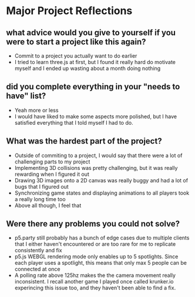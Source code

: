 # Major Project Reflections

## what advice would you give to yourself if you were to start a project like this again?
- Commit to a project you actually want to do earlier
- I tried to learn three.js at first, but I found it really hard do motivate myself and I ended up wasting about a month doing nothing

## did you complete everything in your "needs to have" list?
- Yeah more or less
- I would have liked to make some aspects more polished, but I have satisfied everything that I told myself I had to do.

## What was the hardest part of the project?
- Outside of commiting to a project, I would say that there were a lot of challenging parts to my project
- Implementing 3D collisions was pretty challenging, but it was really rewarding when I figured it out
- Drawing 3D images onto a 2D canvas was really buggy and had a lot of bugs that I figured out
- Synchronizing game states and displaying animations to all players took a really long time too
- Above all though, I feel that

## Were there any problems you could not solve?
- p5.party still probably has a bunch of edge cases due to multiple clients that I either haven't encountered or are too rare for me to replicate consistently and fix
- p5.js WEBGL rendering mode only enables up to 5 spotlights. Since each player uses a spotlight, this means that only max 5 people can be connected at once
- A polling rate above 125hz makes the the camera movement really inconsistent. I recall another game I played once called krunker.io experincing this issue too, and they haven't been able to find a fix.
